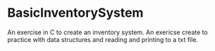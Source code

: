 # BasicInventorySystem
An exercise in C to create an inventory system. An exericse create to practice with data structures and reading and printing to a txt file. 
